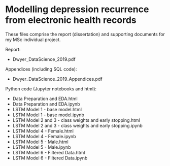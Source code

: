 # Modelling depression recurrence from electronic health records

These files comprise the report (dissertation) and supporting documents for my MSc individual project. 

Report:
- Dwyer_DataScience_2019.pdf

Appendices (including SQL code):
- Dwyer_DataScience_2019_Appendices.pdf

Python code (Jupyter notebooks and html):
- Data Preparation and EDA.html
- Data Preparation and EDA.ipynb
- LSTM Model 1 - base model.html
- LSTM Model 1 - base model.ipynb
- LSTM Model 2 and 3 - class weights and early stopping.html
- LSTM Model 2 and 3 - class weights and early stopping.ipynb
- LSTM Model 4 - Female.html
- LSTM Model 4 - Female.ipynb
- LSTM Model 5 - Male.html
- LSTM Model 5 - Male.ipynb
- LSTM Model 6 - Filtered Data.html
- LSTM Model 6 - Filtered Data.ipynb
